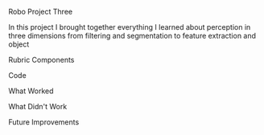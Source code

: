 Robo Project Three

In this project I brought together everything I learned about perception in three dimensions from filtering and segmentation to feature extraction and object

Rubric Components

Code

What Worked

What Didn't Work

Future Improvements
